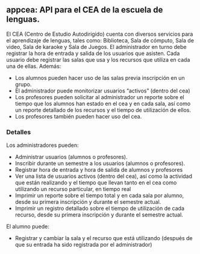 ## appcea: API para el CEA de la escuela de lenguas.

El CEA (Centro de Estudio Autodirigido) cuenta con diversos servicios para el aprendizaje de lenguas, tales como: Biblioteca, Sala de cómputo, Sala de video, Sala de karaoke y Sala de Juegos. El administrador en turno debe registrar la hora de entrada y salida de los usuarios que asisten. Cada usuario debe registrar las salas que usa y los recursos que utiliza en cada una de ellas. Además:

- Los alumnos pueden hacer uso de las salas previa inscripción en un grupo.
- El administrador puede monitorizar usuarios “activos” (dentro del cea)
- Los profesores pueden solicitar al administrador un reporte sobre el tiempo que los alumnos han estado en el cea y en cada sala, así como un reporte detallado de los recursos y el tiempo de utilización de ellos.
- Los profesores también pueden hacer uso del cea.
 
### Detalles

Los administradores pueden:

- Administrar usuarios (alumnos o profesores).
- Inscribir durante un semestre a los usuarios (alumnos o profesores).
- Registrar hora de entrada y hora de salida de alumnos y profesores
- Ver una lista de usuarios activos (dentro del cea), así como la actividad que están realizando y el tiempo que llevan tanto en el cea como utilizando un recurso particular, en tiempo real
- Imprimir un reporte sobre el tiempo total y en cada sala por alumno, desde su primera inscripción y durante el semestre actual.
- Imprimir un registro detallado sobre el tiempo de utilización de cada recurso, desde su primera inscripción y durante el semestre actual.

El alumno puede: 

- Registrar y cambiar la sala y el recurso que está utilizando (después de que su entrada ha sido registrada por el administrador)
